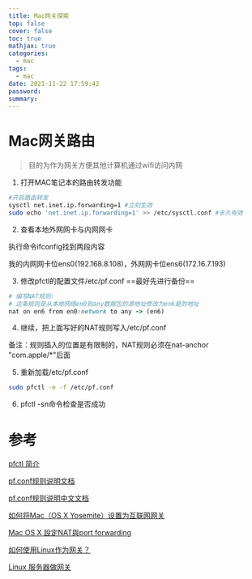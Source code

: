 ```yaml
---
title: Mac网关探索
top: false
cover: false
toc: true
mathjax: true
categories:
  - mac
tags:
  - mac
date: 2021-11-22 17:59:42
password:
summary:
---
```


# Mac网关路由

> 目的为作为网关方便其他计算机通过wifi访问内网

1. 打开MAC笔记本的路由转发功能

```bash
#开启路由转发
sysctl net.inet.ip.forwarding=1 #立刻生效
sudo echo 'net.inet.ip.forwarding=1' >> /etc/sysctl.conf #永久有效
```

2. 查看本地外网网卡与内网网卡

<!--vpn创建虚拟的网卡设备，名称通常是以utun为前缀-->

执行命令ifconfig找到两段内容

我的内网网卡位ens0(192.168.8.108)，外网网卡位ens6(172.16.7.193)

3. 修改pfctl的配置文件/etc/pf.conf  ==最好先进行备份==

```ruby
# 编写NAT规则:
# 这条规则是从本地网络en0到any数据包的源地址修改为en6是的地址
nat on en6 from en0:network to any -> (en6)
```

4. 继续，把上面写好的NAT规则写入/etc/pf.conf

备注：规则插入的位置是有限制的，NAT规则必须在nat-anchor "com.apple/*"后面

5.  重新加载/etc/pf.conf

```bash
sudo pfctl -e -f /etc/pf.conf
```

6. pfctl -sn命令检查是否成功

# 参考

[pfctl 简介](https://www.freebsd.org/cgi/man.cgi?query=pfctl(8))

[pf.conf规则说明文档](https://murusfirewall.com/Docum)

 [pf.conf规则说明中文文档](http://blog.sina.com.cn/s/blog_56f75c1b0102uwa9.html)

[如何将Mac（OS X Yosemite）设置为互联网网关](https://mlog.club/article/5273641)

[Mac OS X 設定NAT與port forwarding](https://jerry.thesolarsystems.net/?p=860)

[如何使用Linux作为网关？](https://qastack.cn/unix/222054/how-can-i-use-linux-as-a-gateway)

[Linux 服务器做网关](https://blog.csdn.net/jackliu16/article/details/80155558)

